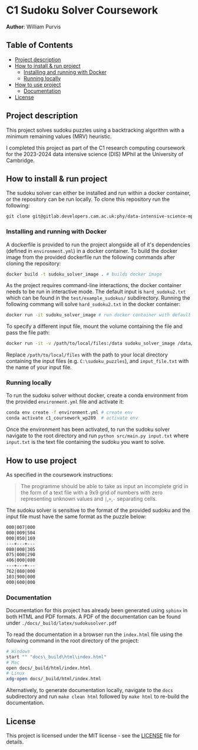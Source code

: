<!-- omit in toc -->
# C1 Sudoku Solver Coursework

**Author**: William Purvis

<!-- omit in toc -->
## Table of Contents
- [Project description](#project-description)
- [How to install \& run project](#how-to-install--run-project)
  - [Installing and running with Docker](#installing-and-running-with-docker)
  - [Running locally](#running-locally)
- [How to use project](#how-to-use-project)
  - [Documentation](#documentation)
- [License](#license)

## Project description

This project solves sudoku puzzles using a backtracking algorithm with a minimum remaining values (MRV) heuristic.

I completed this project as part of the C1 research computing coursework for the 2023-2024 data intensive science (DIS) MPhil at the University of Cambridge.

## How to install & run project

The sudoku solver can either be installed and run within a docker container, or the repository can be run locally. To clone this repository run the following:

```txt
git clone git@gitlab.developers.cam.ac.uk:phy/data-intensive-science-mphil/c1_assessment/wp289.git
```

### Installing and running with Docker

A dockerfile is provided to run the project alongside all of it's dependencies (defined in `environment.yml`) in a docker container. To build the docker image from the provided dockerfile run the following commands after cloning the repository:

```bash
docker build -t sudoku_solver_image . # builds docker image
```

As the project requires command-line interactions, the docker container needs to be run in interactive mode. The default input is `hard_sudoku2.txt` which can be found in the `test/example_sudokus/` subdirectory. Running the following commang will solve `hard_sudoku2.txt` in the docker container:

```bash
docker run -it sudoku_solver_image # run docker container with default input
```

To specify a different input file, mount the volume containing the file and pass the file path:

```bash
docker run -it -v /path/to/local/files:/data sudoku_solver_image /data/input_file.txt
```

Replace `/path/to/local/files` with the path to your local directory containing the input files (e.g. `C:\sudoku_puzzles`), and  `input_file.txt` with the name of your input file.


### Running locally

To run the sudoku solver without docker, create a conda environment from the provided `environment.yml` file and activate it:

```bash
conda env create -f environment.yml # create env
conda activate c1_coursework_wp289  # activate env
```

Once the environment has been activated, to run the sudoku solver navigate to the root directory and run `python src/main.py input.txt` where `input.txt` is the text file containing the sudoku you want to solve.

## How to use project

As specified in the coursework instructions:

> The programme should be able to take as input an incomplete grid in the form of a text file with a 9x9 grid of numbers with zero representing unknown values and `|`,`+`,`-` separating cells.

The sudoku solver is sensitive to the format of the provided sudoku and the input file must have the same format as the puzzle below:

```txt
000|007|000
000|009|504
000|050|169
---+---+---
080|000|305
075|000|290
406|000|080
---+---+---
762|080|000
103|900|000
000|600|000
```

### Documentation

Documentation for this project has already been generated using `sphinx` in both HTML and PDF formats. A PDF of the documentation can be found under `./docs/_build/latex/sudokusolver.pdf`

To read the documentation in a browser run the `index.html` file using the following command in the root directory of the project:

```bash
# Windows
start "" "docs\_build\html\index.html"
# Mac
open docs/_build/html/index.html
# Linux
xdg-open docs/_build/html/index.html
```

Alternatively, to generate documentation locally, navigate to the `docs` subdirectory and run `make clean html` followed by `make html` to re-build the documentation.

## License

This project is licensed under the MIT license - see the [LICENSE](license.txt)
file for details.
